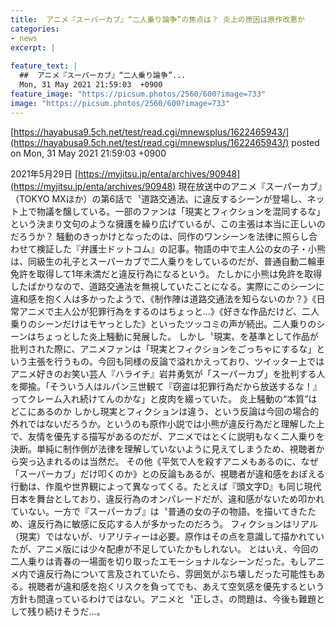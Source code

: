 ```yaml
---
title:  アニメ『スーパーカブ』“二人乗り論争”の焦点は？ 炎上の原因は原作改悪か  
categories:
- news
excerpt: |
  
feature_text: |
  ##  アニメ『スーパーカブ』“二人乗り論争”...
  Mon, 31 May 2021 21:59:03  +0900
feature_image: "https://picsum.photos/2560/600?image=733"
image: "https://picsum.photos/2560/600?image=733"
---
```


[https://hayabusa9.5ch.net/test/read.cgi/mnewsplus/1622465943/](https://hayabusa9.5ch.net/test/read.cgi/mnewsplus/1622465943/)
posted on Mon, 31 May 2021 21:59:03  +0900

<!--more-->

2021年5月29日 [https://myjitsu.jp/enta/archives/90948](https://myjitsu.jp/enta/archives/90948) 現在放送中のアニメ『スーパーカブ』（TOKYO MXほか）の第6話で〝道路交通法〟に違反するシーンが登場し、ネット上で物議を醸している。一部のファンは「現実とフィクションを混同するな」という決まり文句のような擁護を繰り広げているが、この主張は本当に正しいのだろうか？ 騒動のきっかけとなったのは、同作のワンシーンを法律に照らし合わせて検証した『弁護士ドットコム』の記事。物語の中で主人公の女の子・小熊は、同級生の礼子とスーパーカブで二人乗りをしているのだが、普通自動二輪車免許を取得して1年未満だと違反行為になるという。 たしかに小熊は免許を取得したばかりなので、道路交通法を無視していたことになる。実際にこのシーンに違和感を抱く人は多かったようで、《制作陣は道路交通法を知らないのか？》《日常アニメで主人公が犯罪行為をするのはちょっと…》《好きな作品だけど、二人乗りのシーンだけはモヤっとした》といったツッコミの声が続出。二人乗りのシーンはちょっとした炎上騒動に発展した。 しかし〝現実〟を基準として作品が批判された際に、アニメファンは「現実とフィクションをごっちゃにするな」という主張を行うもの。今回も同様の反論で溢れかえっており、ツイッター上ではアニメ好きのお笑い芸人『ハライチ』岩井勇気が「スーパーカブ」を批判する人を揶揄。「そういう人はルパン三世観て『窃盗は犯罪行為だから放送するな！』ってクレーム入れ続けてんのかな」と皮肉を綴っていた。 炎上騒動の“本質”はどこにあるのか しかし現実とフィクションは違う、という反論は今回の場合的外れではないだろうか。というのも原作小説では小熊が違反行為だと理解した上で、友情を優先する描写があるのだが、アニメではとくに説明もなく二人乗りを決断。単純に制作側が法律を理解していないように見えてしまうため、視聴者から突っ込まれるのは当然だ。 その他《平気で人を殺すアニメもあるのに、なぜ「スーパーカブ」だけ叩くのか》との反論もあるが、視聴者が違和感をおぼえる行動は、作風や世界観によって異なってくる。たとえば『頭文字D』も同じ現代日本を舞台としており、違反行為のオンパレードだが、違和感がないため叩かれていない。一方で『スーパーカブ』は〝普通の女の子の物語〟を描いてきたため、違反行為に敏感に反応する人が多かったのだろう。 フィクションはリアル（現実）ではないが、リアリティーは必要。原作はその点を意識して描かれていたが、アニメ版には少々配慮が不足していたかもしれない。 とはいえ、今回の二人乗りは青春の一場面を切り取ったエモーショナルなシーンだった。もしアニメ内で違反行為について言及されていたら、雰囲気がぶち壊しだった可能性もある。視聴者が違和感を抱くリスクを負ってでも、あえて空気感を優先するという方針も間違っているわけではない。アニメと〝正しさ〟の問題は、今後も難題として残り続けそうだ…。

